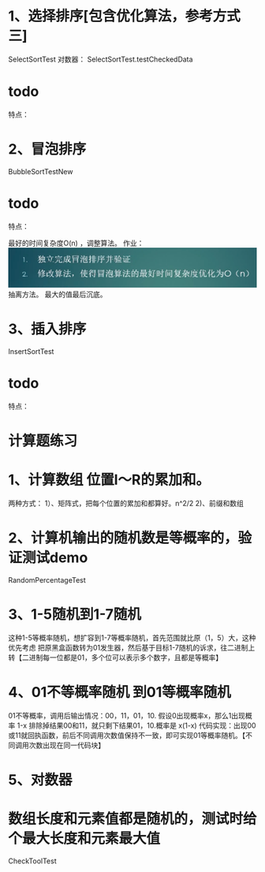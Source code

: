 # 1、选择排序[包含优化算法，参考方式三]
SelectSortTest
对数器：
SelectSortTest.testCheckedData

# todo
特点：

# 2、冒泡排序
BubbleSortTestNew

# todo
特点：


最好的时间复杂度O(n) ，调整算法。
作业：
![img.png](img.png)
抽离方法。
最大的值最后沉底。

# 3、插入排序
InsertSortTest
# todo
特点：

# 计算题练习
# 1、计算数组 位置l～R的累加和。
两种方式：
1）、矩阵式，把每个位置的累加和都算好。n^2/2
2)、前缀和数组

# 2、计算机输出的随机数是等概率的，验证测试demo
RandomPercentageTest
# 3、1-5随机到1-7随机
这种1-5等概率随机，想扩容到1-7等概率随机，首先范围就比原（1，5）大，这种优先考虑
把原黑盒函数转为01发生器，然后基于目标1-7随机的诉求，往二进制上转【二进制每一位都是01，多个位可以表示多个数字，且都是等概率】

# 4、01不等概率随机 到01等概率随机
01不等概率，调用后输出情况：00，11，01，10.
假设0出现概率x，那么1出现概率 1-x
排除掉结果00和11，就只剩下结果01，10.概率是 x(1-x)
代码实现：出现00或11就回执函数，前后不同调用次数值保持不一致，即可实现01等概率随机。【不同调用次数出现在同一代码块】

# 5、对数器
# 数组长度和元素值都是随机的，测试时给个最大长度和元素最大值
CheckToolTest